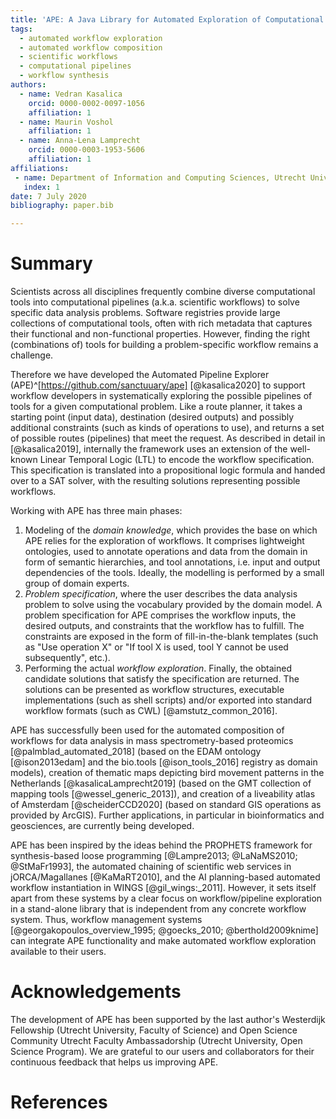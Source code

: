 ```yaml
---
title: 'APE: A Java Library for Automated Exploration of Computational Pipelines'
tags:
  - automated workflow exploration
  - automated workflow composition
  - scientific workflows
  - computational pipelines
  - workflow synthesis
authors:
  - name: Vedran Kasalica
    orcid: 0000-0002-0097-1056
    affiliation: 1
  - name: Maurin Voshol
    affiliation: 1
  - name: Anna-Lena Lamprecht
    orcid: 0000-0003-1953-5606
    affiliation: 1
affiliations:
 - name: Department of Information and Computing Sciences, Utrecht University, 3584 CC Utrecht, Netherlands
   index: 1
date: 7 July 2020
bibliography: paper.bib

---
```


# Summary

Scientists across all disciplines frequently combine diverse computational tools into computational pipelines (a.k.a. scientific workflows) to solve specific data analysis problems. Software registries provide large collections of computational tools, often with rich metadata that captures their functional and non-functional properties. However, finding the right (combinations of) tools for building a problem-specific workflow remains a challenge. 

Therefore we have developed the Automated Pipeline Explorer (APE)^[https://github.com/sanctuuary/ape] [@kasalica2020] to support workflow developers in systematically exploring the possible pipelines of tools for a given computational problem. Like a route planner, it takes a starting point (input data), destination (desired outputs) and possibly additional constraints (such as kinds of operations to use), and returns a set of possible routes (pipelines) that meet the request. As described in detail in [@kasalica2019], internally the framework uses an extension of the well-known Linear Temporal Logic (LTL) to encode the workflow specification. This specification is translated into a propositional logic formula and handed over to a SAT solver, with the resulting solutions representing possible workflows. 

Working with APE has three main phases: 
1) Modeling of the *domain knowledge*, which provides the base on which APE relies for the exploration of workflows. It comprises lightweight ontologies, used to annotate operations and data from the domain in form of semantic hierarchies, and tool annotations, i.e. input and output dependencies of the tools. Ideally, the modelling is performed by a small group of domain experts. 
2) *Problem specification*, where the user describes the data analysis problem to solve using the vocabulary provided by the domain model. A problem specification for APE comprises the workflow inputs, the desired outputs, and constraints that the workflow has to fulfill. The constraints are exposed in the form of fill-in-the-blank templates (such as "Use operation X" or "If tool X is used, tool Y cannot be used subsequently", etc.). 
3) Performing the actual *workflow exploration*. Finally, the obtained candidate solutions that satisfy the specification are returned. The solutions can be presented as workflow structures, executable implementations (such as shell scripts) and/or exported into standard workflow formats (such as CWL) [@amstutz_common_2016].

APE has successfully been used for the automated composition of workflows for data analysis in mass spectrometry-based proteomics [@palmblad_automated_2018] (based on the EDAM ontology [@ison2013edam] and the bio.tools [@ison_tools_2016] registry as domain models), creation of thematic maps depicting bird movement patterns in the Netherlands [@kasalicaLamprecht2019] (based on the GMT collection of mapping tools [@wessel_generic_2013]), and creation of a liveability atlas of Amsterdam [@scheiderCCD2020] (based on standard GIS operations as provided by ArcGIS). Further applications, in particular in bioinformatics and geosciences, are currently being developed. 

APE has been inspired by the ideas behind the PROPHETS framework for synthesis-based loose programming [@Lampre2013; @LaNaMS2010; @StMaFr1993], the automated chaining of scientific web services in jORCA/Magallanes [@KaMaRT2010], and the AI planning-based automated workflow instantiation in WINGS [@gil_wings:_2011]. 
However, it sets itself apart from these systems by a clear focus on workflow/pipeline exploration in a stand-alone library that is independent from any concrete workflow system. Thus, workflow management systems [@georgakopoulos_overview_1995; @goecks_2010; @berthold2009knime] can integrate APE functionality and make automated workflow exploration available to their users. 

# Acknowledgements

The development of APE has been supported by the last author's Westerdijk Fellowship (Utrecht University, Faculty of Science) and Open Science Community Utrecht Faculty Ambassadorship (Utrecht University, Open Science Program). 
We are grateful to our users and collaborators for their continuous feedback that helps us improving APE.

# References
